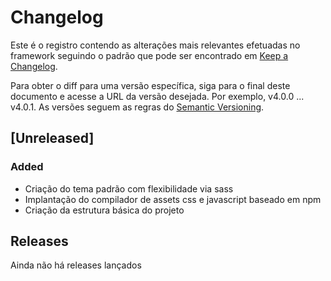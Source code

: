 # Changelog

Este é o registro contendo as alterações mais relevantes efetuadas no framework
seguindo o padrão que pode ser encontrado em [Keep a Changelog](https://keepachangelog.com/en/1.0.0).

Para obter o diff para uma versão específica, siga para o final deste documento 
e acesse a URL da versão desejada. Por exemplo, v4.0.0 ... v4.0.1.
As versões seguem as regras do [Semantic Versioning](https://semver.org/lang/pt-BR).

## \[Unreleased]

### Added

-   Criação do tema padrão com flexibilidade via sass
-   Implantação do compilador de assets css e javascript baseado em npm
-   Criação da estrutura básica do projeto

## Releases

Ainda não há releases lançados
